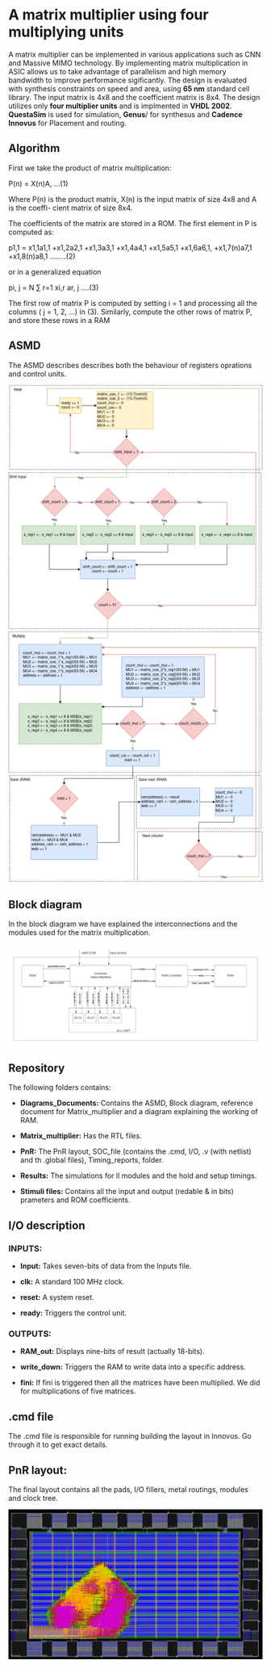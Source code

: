 # A matrix multiplier using four multiplying units

A matrix multiplier can be implemented in various applications such as CNN and Massive MIMO technology. By implementing matrix multiplication in ASIC allows us to take advantage of parallelism and high memory bandwidth to improve performance sigificantly. The design is evaluated with synthesis constraints on speed and area, using **65 nm** standard cell library. The input matrix is 4x8 and the coefficient matrix is 8x4. The design utilizes only **four multiplier units** and is implmented in **VHDL 2002**. **QuestaSim** is used for simulation, **Genus**/ for synthesus and **Cadence Innovus** for Placement and routing.

## Algorithm
First we take the product of matrix multiplication:

P(n) = X(n)A, ...(1)

Where P(n) is the product matrix, X(n) is the input matrix of size 4x8 and A is the coeffi-
cient matrix of size 8x4.

The coefficients
of the matrix are stored in a ROM. The first element in P is computed as:

p1,1 = x1,1a1,1 +x1,2a2,1 +x1,3a3,1 +x1,4a4,1 +x1,5a5,1 +x1,6a6,1, +x1,7(n)a7,1 +x1,8(n)a8,1 ........(2)

or in a generalized equation

pi, j =
N
∑
r=1
xi,r ar, j ....(3)

The first row of matrix P is computed by setting i = 1 and processing all the columns
( j = 1, 2, ...) in (3). Similarly, compute the other rows of matrix P, and store these rows
in a RAM

## ASMD
The ASMD describes describes both the behaviour of registers oprations and control units.

![ASMD](https://github.com/Aryan2910/Matrix_multiplier/blob/3915839c2bcf52e03ff5bb1584a53a58dd7ccb74/Diagrams_documents/ASMD.png)

## Block diagram
In the block diagram we have explained the interconnections and the modules used for the matrix multiplication.

![Block_Diagram](https://github.com/Aryan2910/Matrix_multiplier/blob/3915839c2bcf52e03ff5bb1584a53a58dd7ccb74/Diagrams_documents/Block%20diagram.jpeg)

## Repository
The following folders contains:

* **Diagrams_Documents:** Contains the ASMD, Block diagram, reference document for Matrix_multiplier and a diagram explaining the working of RAM.

* **Matrix_multiplier:** Has the RTL files.

* **PnR:** The PnR layout, SOC_file (contains the .cmd, I/O, .v (with netlist) and th .global files), Timing_reports,  folder.

* **Results:** The simulations for ll modules and the hold and setup timings.

* **Stimuli files:** Contains all the input and output (redable & in bits) prameters and ROM coefficients.

## I/O description
### INPUTS:
* **Input:** Takes seven-bits of data from the Inputs file.

* **clk:** A standard 100 MHz clock.

* **reset:** A system reset.

* **ready:** Triggers the control unit.

### OUTPUTS:
* **RAM_out:** Displays nine-bits of result (actually 18-bits).

* **write_down:** Triggers the RAM to write data into a specific address.

* **fini:** If fini is triggered then all the matrices have been multiplied. We did for multiplications of five matrices.

## .cmd file
The .cmd file is responsible for running building the layout in Innovus. Go through it to get exact details.

## PnR layout:
The final layout contains all the pads, I/O fillers, metal routings, modules and clock tree.

![ASIC_layout](https://github.com/Aryan2910/Matrix_multiplier/blob/aa13bc69cbe07ef0a9a0f4850507f2894806171b/PnR/PnR_layout/Pnr_final.png)
